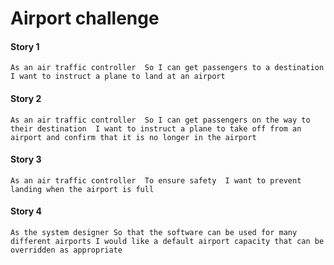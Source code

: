# Airport challenge

#### Story 1
`As an air traffic controller 
So I can get passengers to a destination 
I want to instruct a plane to land at an airport`

#### Story 2
`As an air traffic controller 
So I can get passengers on the way to their destination 
I want to instruct a plane to take off from an airport and confirm that it is no longer in the airport`

#### Story 3
`As an air traffic controller 
To ensure safety 
I want to prevent landing when the airport is full`

#### Story 4
`As the system designer
So that the software can be used for many different airports
I would like a default airport capacity that can be overridden as appropriate`